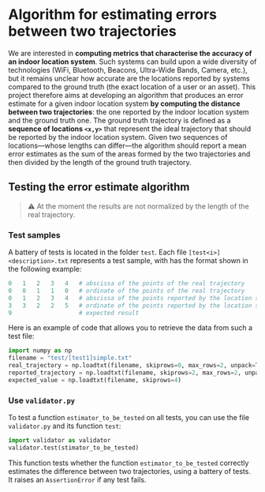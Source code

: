 # Algorithm for estimating errors between two trajectories

We are interested in **computing metrics that characterise the accuracy of an indoor location system**. Such systems can build upon a wide diversity of technologies (WiFi, Bluetooth, Beacons, Ultra-Wide Bands, Camera, etc.), but it remains unclear how accurate are the locations reported by systems compared to the ground truth (the exact location of a user or an asset). This project therefore aims at developing an algorithm that produces an error estimate for a given indoor location system **by computing the distance between two trajectories**: the one reported by the indoor location system and the ground truth one. The ground truth trajectory is defined as a **sequence of locations `<x,y>`** that represent the ideal trajectory that should be reported by the indoor location system. Given two sequences of locations—whose lengths can differ—the algorithm should report a mean error estimates as the sum of the areas formed by the two trajectories and then divided by the length of the ground truth trajectory.


## Testing the error estimate algorithm
> :warning: At the moment the results are not normalized by the length of the real trajectory.
### Test samples
A battery of tests is located in the folder `test`. Each file  `[test<i>]<description>.txt` represents a test sample, with has the format shown in the following example:
```python
0	1	2	3	4	# abscissa of the points of the real trajectory
0	0	1	1	0	# ordinate of the points of the real trajectory
0	1	2	3	4	# abscissa of the points reported by the location system
3	3	2	2	5	# ordinate of the points reported by the location system
9					# expected result
```

Here is an example of code that allows you to retrieve the data from such a test file:
```python
import numpy as np
filename = "test/[test1]simple.txt"
real_trajectory = np.loadtxt(filename, skiprows=0, max_rows=2, unpack=True)
reported_trajectory = np.loadtxt(filename, skiprows=2, max_rows=2, unpack=True)
expected_value = np.loadtxt(filename, skiprows=4)
```

### Use `validator.py`
To test a function `estimator_to_be_tested` on all tests, you can use the file `validator.py` and its function `test`:
```python
import validator as validator
validator.test(stimator_to_be_tested)
```

This function tests whether the function `estimator_to_be_tested` correctly estimates the difference between two trajectories, using a battery of tests. It raises an `AssertionError` if any test fails.